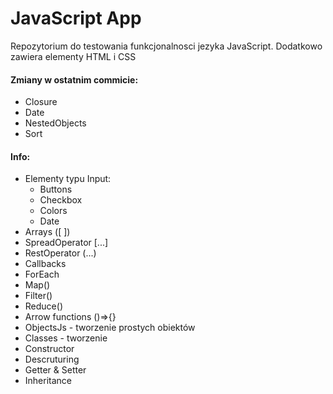 # JavaScript App 
Repozytorium do testowania funkcjonalnosci jezyka JavaScript.
Dodatkowo zawiera elementy HTML i CSS
#### Zmiany w ostatnim commicie:
- Closure
- Date
- NestedObjects
- Sort
#### Info:
- Elementy typu Input:
  - Buttons
  - Checkbox
  - Colors
  - Date
- Arrays ([ ])
- SpreadOperator [...]
- RestOperator (...)
- Callbacks
- ForEach
- Map()
- Filter()
- Reduce()
- Arrow functions ()=>{}
- ObjectsJs - tworzenie prostych obiektów
- Classes - tworzenie
- Constructor
- Descruturing
- Getter & Setter
- Inheritance